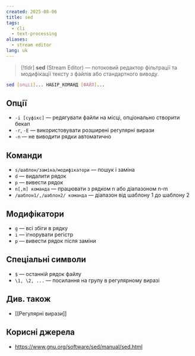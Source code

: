 ```yaml
---
created: 2025-08-06
title: sed
tags:
  - cli
  - text-processing
aliases:
  - stream editor
lang: uk
---
```


> [!tldr]
> **sed** (Stream Editor) — потоковий редактор фільтрації та модифікації тексту з файлів або стандартного виводу.

```bash
sed [опції]... НАБІР_КОМАНД [ФАЙЛ]...
```

## Опції

- `-i [суфікс]` — редягувати файли на місці, опціонально створити бекап
- `-r`, `-E` — використовувати розширені регулярні вирази
- `-n` — не виводити рядки автоматично

## Команди

- `s/шаблон/заміна/модифікатори` — пошук і заміна
- `d` — видалити рядок
- `p` — вивести рядок
- `n[,m] команда` — працювати з рядком n або діапазоном n-m
- `/шаблон1/,/шаблон2/ команда` — діапазон від шаблону 1 до шаблону 2

## Модифікатори

- `g` —  всі збіги в рядку
- `i` — ігнорувати регістр
- `p` — вивести рядок після заміни

## Спеціальні символи

- `$` — останній рядок файлу
- `\1, \2, ...` — посилання на групу в регулярному виразі


## Див. також

- [[Регулярні вирази]]

## Корисні джерела


- https://www.gnu.org/software/sed/manual/sed.html